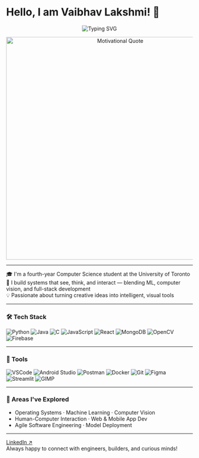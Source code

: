 ### 
# Hello, I am Vaibhav Lakshmi! 👋

<p align="center">
  <img src="https://readme-typing-svg.herokuapp.com?font=Fira+Code&size=22&duration=3500&pause=800&color=F7931E&center=true&vCenter=true&width=500&lines=CS+%40+UofT;Aspiring+ML+Engineer;Blending+Creativity+and+Code" alt="Typing SVG" />
</p>

<p align="center">
  <img src="alberteinstein1.png" alt="Motivational Quote" width="600"/>
</p>



---

🎓 I'm a fourth-year Computer Science student at the University of Toronto  
🔬 I build systems that see, think, and interact — blending ML, computer vision, and full-stack development  
💡 Passionate about turning creative ideas into intelligent, visual tools

---

### 🛠️ Tech Stack

![Python](https://img.shields.io/badge/-Python-F7931E?style=flat&logo=python&logoColor=white)
![Java](https://img.shields.io/badge/-Java-F7931E?style=flat&logo=java&logoColor=white)
![C](https://img.shields.io/badge/-C-F7931E?style=flat&logo=c&logoColor=white)
![JavaScript](https://img.shields.io/badge/-JavaScript-F7931E?style=flat&logo=javascript&logoColor=white)
![React](https://img.shields.io/badge/-React-F7931E?style=flat&logo=react&logoColor=white)
![MongoDB](https://img.shields.io/badge/-MongoDB-F7931E?style=flat&logo=mongodb&logoColor=white)
![OpenCV](https://img.shields.io/badge/-OpenCV-F7931E?style=flat&logo=opencv&logoColor=white)
![Firebase](https://img.shields.io/badge/-Firebase-F7931E?style=flat&logo=firebase&logoColor=white)

---

### 🧰 Tools

![VSCode](https://img.shields.io/badge/-VSCode-F7931E?style=flat&logo=visualstudiocode&logoColor=white)
![Android Studio](https://img.shields.io/badge/-Android%20Studio-F7931E?style=flat&logo=androidstudio&logoColor=white)
![Postman](https://img.shields.io/badge/-Postman-F7931E?style=flat&logo=postman&logoColor=white)
![Docker](https://img.shields.io/badge/-Docker-F7931E?style=flat&logo=docker&logoColor=white)
![Git](https://img.shields.io/badge/-Git-F7931E?style=flat&logo=git&logoColor=white)
![Figma](https://img.shields.io/badge/-Figma-F7931E?style=flat&logo=figma&logoColor=white)
![Streamlit](https://img.shields.io/badge/-Streamlit-F7931E?style=flat&logo=streamlit&logoColor=white)
![GIMP](https://img.shields.io/badge/-GIMP-F7931E?style=flat&logo=gimp&logoColor=white)

---

### 🧠 Areas I've Explored

- Operating Systems · Machine Learning · Computer Vision  
- Human-Computer Interaction · Web & Mobile App Dev  
- Agile Software Engineering · Model Deployment

---
[LinkedIn ↗](https://linkedin.com/in/vaibhav-lakshmi-santhanam-660401221)  
Always happy to connect with engineers, builders, and curious minds!


<!--
**VaibhavLakshmiS/VaibhavLakshmiS** is a ✨ _special_ ✨ repository because its `README.md` (this file) appears on your GitHub profile.

Here are some ideas to get you started:

- 🔭 I’m currently working on ...
- 🌱 I’m currently learning ...
- 👯 I’m looking to collaborate on ...
- 🤔 I’m looking for help with ...
- 💬 Ask me about ...
- 📫 How to reach me: ...
- 😄 Pronouns: ...
- ⚡ Fun fact: ...
-->
